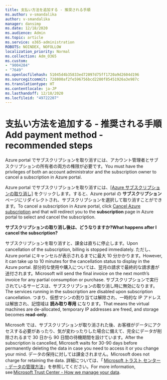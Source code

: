```yaml
---
title: 支払い方法を追加する - 推奨される手順
ms.author: v-smandalika
author: v-smandalika
manager: dansimp
ms.date: 12/18/2020
ms.audience: Admin
ms.topic: article
ms.service: o365-administration
ROBOTS: NOINDEX, NOFOLLOW
localization_priority: Normal
ms.collection: Adm_O365
ms.custom:
- "9004284"
- "7649"
ms.openlocfilehash: 51045d4b35833ed72097d75ff1720a9d2604d196
ms.sourcegitcommit: 728800af2fe596756bcd2280f85451926a3e987c
ms.translationtype: HT
ms.contentlocale: ja-JP
ms.lasthandoff: 12/18/2020
ms.locfileid: "49722207"
---
```

# <a name="add-payment-method---recommended-steps"></a><span data-ttu-id="39e47-102">支払い方法を追加する - 推奨される手順</span><span class="sxs-lookup"><span data-stu-id="39e47-102">Add payment method - recommended steps</span></span>

<span data-ttu-id="39e47-103">Azure portal でサブスクリプションを取り消すには、アカウント管理者とサブスクリプションの所有者の両方の権限が必要です。</span><span class="sxs-lookup"><span data-stu-id="39e47-103">You must have the privileges of both an account administrator and the subscription owner to cancel a subscription in Azure portal.</span></span> 

<span data-ttu-id="39e47-104">Azure portal でサブスクリプションを取り消すには、[[Azure サブスクリプションの取り消し]](https://ms.portal.azure.com/#blade/Microsoft_Azure_Billing/SubscriptionsBlade) をクリックします。すると、Azure portal の **サブスクリプション** ページにリダイレクトされ、サブスクリプションを選択して取り消すことができます。</span><span class="sxs-lookup"><span data-stu-id="39e47-104">To cancel a subscription in Azure portal, click [Cancel Azure subscription](https://ms.portal.azure.com/#blade/Microsoft_Azure_Billing/SubscriptionsBlade) and that will redirect you to the **subscription** page in Azure portal to select and cancel the subscription.</span></span> 

<span data-ttu-id="39e47-105">**サブスクリプションの取り消し後は、どうなりますか?**</span><span class="sxs-lookup"><span data-stu-id="39e47-105">**What happens after I cancel the subscription?**</span></span> 

<span data-ttu-id="39e47-106">サブスクリプションを取り消すと、課金は直ちに停止します。</span><span class="sxs-lookup"><span data-stu-id="39e47-106">Upon cancellation of the subscription, billing is stopped immediately.</span></span> <span data-ttu-id="39e47-107">ただし、Azure portal にキャンセルが表示されるまでに最大 10 分かかります。</span><span class="sxs-lookup"><span data-stu-id="39e47-107">However, it can take up to 10 minutes for the cancellation status to display in the Azure portal.</span></span> <span data-ttu-id="39e47-108">部分的な使用や購入については、翌月の請求で最終的な請求書が送付されます。</span><span class="sxs-lookup"><span data-stu-id="39e47-108">Microsoft will send the final invoice on the next month’s invoice for any partial consumption or purchase.</span></span> <span data-ttu-id="39e47-109">サブスクリプションで実行されているサービスは、サブスクリプションの取り消し時に無効になります。</span><span class="sxs-lookup"><span data-stu-id="39e47-109">The services running in the subscription are disabled upon subscription cancellation.</span></span> <span data-ttu-id="39e47-110">つまり、仮想マシンの割り当ては解除され、一時的な IP アドレスは解放され、記憶域は **読み取り専用** になります。</span><span class="sxs-lookup"><span data-stu-id="39e47-110">That means the virtual machines are de-allocated, temporary IP addresses are freed, and storage becomes **read-only**.</span></span> 

<span data-ttu-id="39e47-111">Microsoft では、サブスクリプションが取り消された後、お客様がデータにアクセスする必要があったり、気が変わったりした場合に備えて、完全にデータが削除されるまで 30 日から 90 日間の待機期間を設けています。</span><span class="sxs-lookup"><span data-stu-id="39e47-111">After the subscription is cancelled, Microsoft waits for 30-90 days before permanently deleting the data in case you need to access it or you change your mind.</span></span> <span data-ttu-id="39e47-112">データの保持に対しては課金されません。</span><span class="sxs-lookup"><span data-stu-id="39e47-112">Microsoft does not charge for retaining the data.</span></span> <span data-ttu-id="39e47-113">詳細については、「 [Microsoft トラスト センター - データの管理方法](https://www.microsoft.com/trust-center/privacy/data-management#leave)」を参照してください。</span><span class="sxs-lookup"><span data-stu-id="39e47-113">For more information, see [Microsoft Trust Center - How we manage your data](https://www.microsoft.com/trust-center/privacy/data-management#leave).</span></span>




